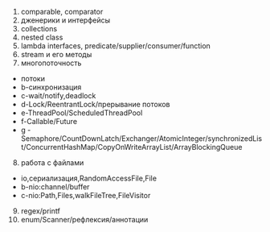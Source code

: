 1. comparable, comparator 
2. дженерики и интерфейсы
3. collections
4. nested class
5. lambda interfaces, predicate/supplier/consumer/function
6. stream и его методы
7. многопоточность 
* потоки
* b-синхронизация
* c-wait/notify,deadlock
* d-Lock/ReentrantLock/прерывание потоков
* e-ThreadPool/ScheduledThreadPool
* f-Callable/Future
* g - Semaphore/CountDownLatch/Exchanger/AtomicInteger/synchronizedList/ConcurrentHashMap/CopyOnWriteArrayList/ArrayBlockingQueue
8. работа с файлами
* io,сериализация,RandomAccessFile,File
* b-nio:channel/buffer
* c-nio:Path,Files,walkFileTree,FileVisitor
9. regex/printf
10. enum/Scanner/рефлексия/аннотации
